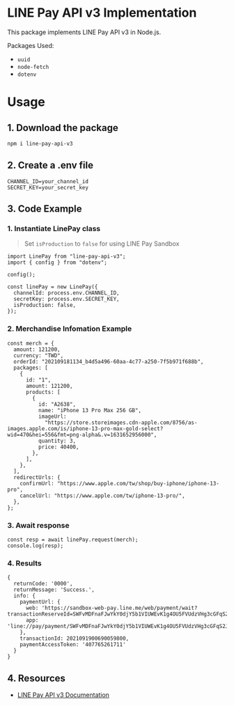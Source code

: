 # LINE Pay API v3 Implementation

This package implements LINE Pay API v3 in Node.js.

Packages Used:

- `uuid`
- `node-fetch`
- `dotenv`

# Usage

## 1. Download the package

```bash
npm i line-pay-api-v3
```

## 2. Create a .env file

```env
CHANNEL_ID=your_channel_id
SECRET_KEY=your_secret_key
```

## 3. Code Example

### 1. Instantiate LinePay class

> Set `isProduction` to `false` for using LINE Pay Sandbox

```node
import LinePay from "line-pay-api-v3";
import { config } from "dotenv";

config();

const linePay = new LinePay({
  channelId: process.env.CHANNEL_ID,
  secretKey: process.env.SECRET_KEY,
  isProduction: false,
});
```

### 2. Merchandise Infomation Example

```node
const merch = {
  amount: 121200,
  currency: "TWD",
  orderId: "202109181134_b4d5a496-60aa-4c77-a250-7f5b971f688b",
  packages: [
    {
      id: "1",
      amount: 121200,
      products: [
        {
          id: "A2638",
          name: "iPhone 13 Pro Max 256 GB",
          imageUrl:
            "https://store.storeimages.cdn-apple.com/8756/as-images.apple.com/is/iphone-13-pro-max-gold-select?wid=470&hei=556&fmt=png-alpha&.v=1631652956000",
          quantity: 3,
          price: 40400,
        },
      ],
    },
  ],
  redirectUrls: {
    confirmUrl: "https://www.apple.com/tw/shop/buy-iphone/iphone-13-pro",
    cancelUrl: "https://www.apple.com/tw/iphone-13-pro/",
  },
};
```

### 3. Await response

```node
const resp = await linePay.request(merch);
console.log(resp);
```

### 4. Results

```node
{
  returnCode: '0000',
  returnMessage: 'Success.',
  info: {
    paymentUrl: {
      web: 'https://sandbox-web-pay.line.me/web/payment/wait?transactionReserveId=SWFvMDFnaFJwYkY0djY5b1VIUWEvK1g4OU5FVUdzVHg3cGFqS2JBNkEwOHNGMzY5OU9Qc3hnSmVsaGNES0QyVg',
      app: 'line://pay/payment/SWFvMDFnaFJwYkY0djY5b1VIUWEvK1g4OU5FVUdzVHg3cGFqS2JBNkEwOHNGMzY5OU9Qc3hnSmVsaGNES0QyVg'
    },
    transactionId: 2021091900690059800,
    paymentAccessToken: '407765261711'
  }
}

```

## 4. Resources

- [LINE Pay API v3 Documentation](https://pay.line.me/jp/developers/apis/onlineApis?locale=en_US)

